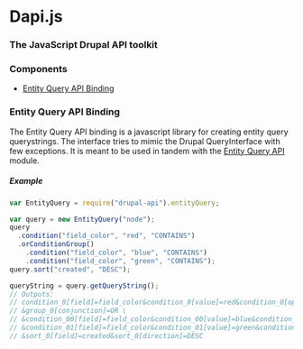 # Dapi.js
### The JavaScript Drupal API toolkit

### Components
- [Entity Query API Binding](#entity-query-api-binding)

### Entity Query API Binding
The Entity Query API binding is a javascript library for creating entity query querystrings. The interface tries to mimic the Drupal QueryInterface with few exceptions. It is meant to be used in tandem with the [Entity Query API](https://www.drupal.org/project/entityqueryapi) module.

##### Example
```javascript
var EntityQuery = require("drupal-api").entityQuery;

var query = new EntityQuery("node");
query
  .condition("field_color", "red", "CONTAINS")
  .orConditionGroup()
    .condition("field_color", "blue", "CONTAINS")
    .condition("field_color", "green", "CONTAINS");
query.sort("created", "DESC");

queryString = query.getQueryString();
// Outputs:
// condition_0[field]=field_color&condition_0[value]=red&condition_0[operator]=CONTAINS \
// &group_0[conjunction]=OR \
// &condition_00[field]=field_color&condition_00[value]=blue&condition_00[operator]=CONTAINS&condition_00[group]=group_0 \
// &condition_01[field]=field_color&condition_01[value]=green&condition_01[operator]=CONTAINS&condition_01[group]=group_0 \
// &sort_0[field]=created&sort_0[direction]=DESC
```
